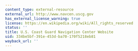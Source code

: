 ```yaml
---
content_type: external-resource
external_url: http://www.navcen.uscg.gov
has_external_license_warning: true
license: https://en.wikipedia.org/wiki/All_rights_reserved
status: ''
title: U.S. Coast Guard Navigation Center Website
uid: 334be5bf-391e-453d-ba70-170f5218eb81
wayback_url: ''
---
```

